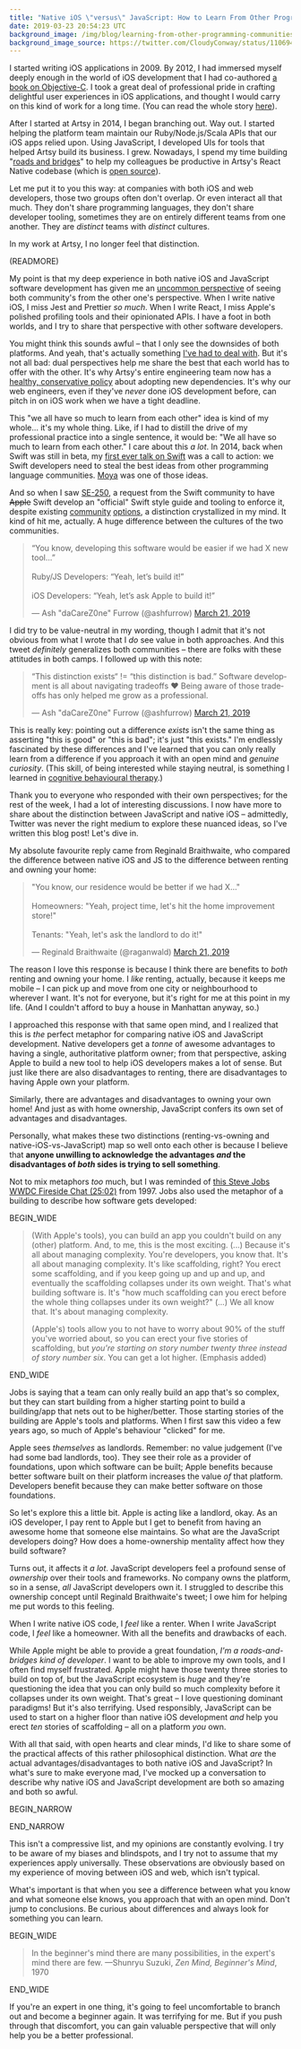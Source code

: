 ```yaml
---
title: "Native iOS \"versus\" JavaScript: How to Learn From Other Programming Communities"
date: 2019-03-23 20:54:23 UTC
background_image: /img/blog/learning-from-other-programming-communities/background.jpg
background_image_source: https://twitter.com/CloudyConway/status/1106940840491081728
---
```


I started writing iOS applications in 2009. By 2012, I had immersed myself deeply enough in the world of iOS development that I had co-authored [a book on Objective-C](https://amzn.to/2UaTPx4). I took a great deal of professional pride in crafting delightful user experiences in iOS applications, and thought I would carry on this kind of work for a long time. (You can read the whole story [here](https://ashfurrow.com/blog/5-years-of-ios/)).

After I started at Artsy in 2014, I began branching out. Way out. I started helping the platform team maintain our Ruby/Node.js/Scala APIs that our iOS apps relied upon. Using JavaScript, I developed UIs for tools that helped Artsy build its business. I grew. Nowadays, I spend my time building "[roads and bridges](https://www.fordfoundation.org/about/library/reports-and-studies/roads-and-bridges-the-unseen-labor-behind-our-digital-infrastructure/)" to help my colleagues be productive in Artsy's React Native codebase (which is [open source](http://github.com/artsy/emission/)).

Let me put it to you this way: at companies with both iOS and web developers, those two groups often don't overlap. Or even interact all that much. They don't share programming languages, they don't share developer tooling, sometimes they are on entirely different teams from one another. They are _distinct_ teams with _distinct_ cultures.

In my work at Artsy, I no longer feel that distinction.

(READMORE)

My point is that my deep experience in both native iOS and JavaScript software development has given me an [uncommon perspective](https://ashfurrow.com/blog/perspective-of-the-polyglot/) of seeing both community's from the other one's perspective. When I write native iOS, I miss Jest and Prettier _so much_. When I write React, I miss Apple's polished profiling tools and their opinionated APIs. I have a foot in both worlds, and I try to share that perspective with other software developers.

You might think this sounds awful – that I only see the downsides of both platforms. And yeah, that's actually something [I've had to deal with](https://ashfurrow.com/blog/swift-vs-react-native-feels/). But it's not all bad: dual perspectives help me share the best that each world has to offer with the other. It's why Artsy's entire engineering team now has a [healthy, conservative policy](https://github.com/artsy/README/issues/117) about adopting new dependencies. It's why our web engineers, even if they've _never_ done iOS development before, can pitch in on iOS work when we have a tight deadline.

This "we all have so much to learn from each other" idea is kind of my whole... it's my whole thing. Like, if I had to distill the drive of my professional practice into a single sentence, it would be: "We all have so much to learn from each other." I care about this _a lot_. In 2014, back when Swift was still in beta, my [first ever talk on Swift](https://www.youtube.com/watch?v=LtrzZb5Jw0g) was a call to action: we Swift developers need to steal the best ideas from other programming language communities. [Moya](https://github.com/Moya/Moya) was one of those ideas.

And so when I saw [SE-250](https://github.com/apple/swift-evolution/blob/master/proposals/0250-swift-style-guide-and-formatter.md), a request from the Swift community to have ~~Apple~~ Swift develop an "official" Swift style guide and tooling to enforce it, despite existing [community](https://github.com/nicklockwood/SwiftFormat) [options](https://github.com/realm/SwiftLint), a distinction crystallized in my mind. It kind of hit me, actually. A huge difference between the cultures of the two communities.

<blockquote class="twitter-tweet" data-lang="en"><p lang="en" dir="ltr">“You know, developing this software would be easier if we had X new tool...”<br><br>Ruby/JS Developers: “Yeah, let’s build it!”<br><br>iOS Developers: “Yeah, let’s ask Apple to build it!”</p>&mdash; Ash &quot;daCareZ0ne&quot; Furrow (@ashfurrow) <a href="https://twitter.com/ashfurrow/status/1108692951348191232?ref_src=twsrc%5Etfw">March 21, 2019</a></blockquote> <script async src="https://platform.twitter.com/widgets.js" charset="utf-8"></script> 

I did try to be value-neutral in my wording, though I admit that it's not obvious from what I wrote that I _do_ see value in both approaches. And this tweet _definitely_ generalizes both communities – there are folks with these attitudes in both camps. I followed up with this note:

<blockquote class="twitter-tweet" data-lang="en"><p lang="en" dir="ltr">“This distinction exists“ != “this distinction is bad.” Software development is all about navigating tradeoffs ❤️ Being aware of those tradeoffs has only helped me grow as a professional.</p>&mdash; Ash &quot;daCareZ0ne&quot; Furrow (@ashfurrow) <a href="https://twitter.com/ashfurrow/status/1108705766033276928?ref_src=twsrc%5Etfw">March 21, 2019</a></blockquote> <script async src="https://platform.twitter.com/widgets.js" charset="utf-8"></script> 

This is really key: pointing out a difference _exists_ isn't the same thing as asserting "this is good" or "this is bad"; it's just "this exists." I'm endlessly fascinated by these differences and I've learned that you can only really learn from a difference if you approach it with an open mind and _genuine curiosity_. (This skill, of being interested while staying neutral, is something I learned in [cognitive behavioural therapy](https://ashfurrow.com/blog/all-i-can-say-is-im-excited/).)

Thank you to everyone who responded with their own perspectives; for the rest of the week, I had a lot of interesting discussions. I now have more to share about the distinction between JavaScript and native iOS – admittedly, Twitter was never the right medium to explore these nuanced ideas, so I've written this blog post! Let's dive in.

My absolute favourite reply came from Reginald Braithwaite, who compared the difference between native iOS and JS to the difference between renting and owning your home:

<blockquote class="twitter-tweet" data-lang="en"><p lang="en" dir="ltr">&quot;You know, our residence would be better if we had X...&quot;<br><br>Homeowners: &quot;Yeah, project time, let&#39;s hit the home improvement store!&quot;<br><br>Tenants: &quot;Yeah, let&#39;s ask the landlord to do it!&quot;</p>&mdash; Reginald Braithwaite (@raganwald) <a href="https://twitter.com/raganwald/status/1108738516530298885?ref_src=twsrc%5Etfw">March 21, 2019</a></blockquote> <script async src="https://platform.twitter.com/widgets.js" charset="utf-8"></script> 

The reason I love this response is because I think there are benefits to _both_ renting and owning your home. I _like_ renting, actually, because it keeps me mobile – I can pick up and move from one city or neighbourhood to wherever I want. It's not for everyone, but it's right for me at this point in my life. (And I couldn't afford to buy a house in Manhattan anyway, so.)

I approached this response with that same open mind, and I realized that this is _the_ perfect metaphor for comparing native iOS and JavaScript development. Native developers get a _tonne_ of awesome advantages to having a single, authoritative platform owner; from that perspective, asking Apple to build a new tool to help iOS developers makes a lot of sense. But just like there are also disadvantages to renting, there are disadvantages to having Apple own your platform.

Similarly, there are advantages and disadvantages to owning your own home! And just as with home ownership, JavaScript confers its own set of advantages and disadvantages.

Personally, what makes these two distinctions (renting-vs-owning and native-iOS-vs-JavaScript) map so well onto each other is because I believe that **anyone unwilling to acknowledge the advantages _and_ the disadvantages of _both_ sides is trying to sell something**.

Not to mix metaphors _too_ much, but I was reminded of [this Steve Jobs WWDC Fireside Chat (25:02)](https://youtu.be/6iACK-LNnzM?t=1502) from 1997. Jobs also used the metaphor of a building to describe how software gets developed:

BEGIN_WIDE

> (With Apple's tools), you can build an app you couldn't build on any (other) platform. And, to me, this is the most exciting. (...) Because it's all about managing complexity. You're developers, you know that. It's all about managing complexity. It's like scaffolding, right? You erect some scaffolding, and if you keep going up and up and up, and eventually the scaffolding collapses under its own weight. That's what building software is. It's "how much scaffolding can you erect before the whole thing collapses under its own weight?" (...) We all know that. It's about managing complexity.
> 
> (Apple's) tools allow you to not have to worry about 90% of the stuff you've worried about, so you can erect your five stories of scaffolding, but _you're starting on story number twenty three instead of story number six_. You can get a lot higher. (Emphasis added)

END_WIDE

Jobs is saying that a team can only really build an app that's so complex, but they can start building from a higher starting point to build a building/app that nets out to be higher/better. Those starting stories of the building are Apple's tools and platforms. When I first saw this video a few years ago, so much of Apple's behaviour "clicked" for me.

Apple sees _themselves_ as landlords. Remember: no value judgement (I've had some bad landlords, too). They see their role as a provider of foundations, upon which software can be built; Apple benefits because better software built on their platform increases the value _of_ that platform. Developers benefit because they can make better software on those foundations.

So let's explore this a little bit. Apple is acting like a landlord, okay. As an iOS developer, I pay rent to Apple but I get to benefit from having an awesome home that someone else maintains. So what are the JavaScript developers doing? How does a home-ownership mentality affect how they build software?

Turns out, it affects it _a lot_. JavaScript developers feel a profound sense of _ownership_ over their tools and frameworks. No company owns the platform, so in a sense, _all_ JavaScript developers own it. I struggled to describe this ownership concept until Reginald Braithwaite's tweet; I owe him for helping me put words to this feeling.

When I write native iOS code, I _feel_ like a renter. When I write JavaScript code, I _feel_ like a homeowner. With all the benefits and drawbacks of each.

While Apple might be able to provide a great foundation, _I'm a roads-and-bridges kind of developer_. I want to be able to improve my own tools, and I often find myself frustrated. Apple might have those twenty three stories to build on top of, but the JavaScript ecosystem is _huge_ and they're questioning the idea that you can only build so much complexity before it collapses under its own weight. That's great – I love questioning dominant paradigms! But it's also terrifying. Used responsibly, JavaScript can be used to start on a higher floor than native iOS development _and_ help you erect _ten_ stories of scaffolding – all on a platform _you_ own.

With all that said, with open hearts and clear minds, I'd like to share some of the practical affects of this rather philosophical distinction. What _are_ the actual advantages/disadvantages to both native iOS and JavaScript? In what's sure to make everyone mad, I've mocked up a conversation to describe why native iOS and JavaScript development are  both so amazing and both so awful.

BEGIN_NARROW

<div class="chatparent">
  <div class="responsive-html5-chat">
  </div>
</div>

END_NARROW

This isn't a compressive list, and my opinions are constantly evolving. I try to be aware of my biases and blindspots, and I try not to assume that my experiences apply universally. These observations are obviously based on my experience of moving between iOS and web, which isn't typical.

What's important is that when you see a difference between what you know and what someone else knows, you approach that with an open mind. Don't jump to conclusions. Be curious about differences and always look for something you can learn.

BEGIN_WIDE

> In the beginner's mind there are many possibilities, in the expert's mind there are few. —Shunryu Suzuki, _Zen Mind, Beginner's Mind_, 1970

END_WIDE

If you're an expert in one thing, it's going to feel uncomfortable to branch out and become a beginner again. It was terrifying for me. But if you push through that discomfort, you can gain valuable perspective that will only help you be a better professional.

<script>
  window.onload = function() {
    var chatScript = [
      {
        message: "The best thing about JavaScript is its ecosystem. It is <em>huge</em>. And it's vibrant: JavaScript developers feel like they own their own platform, and consequently, there's a lot of experimentation. Most ideas are bad, but the successful ones get institutionalized as best practices. Over time, momentum grows.",
        response: "What do you mean about momentum?"
      },
      {
        message: "Think about this: JavaScript development tools are often written <em>in</em> JavaScript. As soon as a tool gets built, it's able to be used to build more tools.",
        response: "That sounds kind of dizzying. Is that why the JavaScript ecosystem seems to move so quickly?"
      },
      {
        message: "Aye, that's a big part of it. JavaScript itself and <a href='https://www.npmjs.com'>npm</a> also encourage the creation of many, single-purpose tools. Its easy for it to feel overwhelming.",
        response: "That sounds pretty sketchy. What about the scaffolding metaphor from earlier? Don't all those packages collapse under their own weight?"
      },
      {
        message: "Sometimes they do, but it's happened enough times now that the JavaScript ecosystem has developed better tools and best practices to deal with the complexity. Remember, the community is huge, so there's a lot of impetus to make it all work.",
        response: "Still..."
      },
      {
        message: "You're right to be skeptical. The JavaScript ecosystem can't easily be decoupled from your development flow, either. It's really weird to think about building a Node.js server, for example, without using npm. In iOS, lots of folks still don't use a dependency manager. It's just a different perspective.",
        response: "I hadn't thought about that."
      },
      {
        message: "It's interesting, isn't it? I think of JavaScript as a crucible: hard constraints, like the need for absolute backwards compatibility across decades of browsers, have encouraged creativity in the community, and a sense of shared ownership.",
        response: "Don't things get really fragmented?"
      },
      {
        message: "Yeah, they do. But fragmentation isn't always bad, either. JavaScript allows for specialization in a way that iOS can't: consider two core contributors to <a href='https://babeljs.io'>Babel</a> and <a href='https://prettier.io'>Prettier</a> (two important OSS projects). They might never interact at all because the two tools are so different, but they <em>do</em> both get to use the same tools. JavaScript encourages fragmentation in useful ways, too.",
        response: "But the language just moves so fast!"
      },
      {
        message: "Well, so does Swift.",
        response: "Touché. Are you now going to tell me everything wrong with native iOS development?"
      },
      {
        message: "No, I always like to start on a positive note. Apple's tools for common development workflows are <em>really</em> well-polished. Apple's app performance instrumentation tool is the best I've ever seen.",
        response: "Yeah, Instruments.app is great."
      },
      {
        message: "And because Apple owns the platform, they can be opinionated about their tools. Opinionated software can be really good.",
        response: "That's true!"
      },
      {
        message: "Unfortunately, Apple's opinions about developer tooling are often not that good.",
        response: "Wait, what do you mean?"
      },
      {
        message: "Apple's tooling reflects Apple's priorities; they make Instruments.app really amazing because they care that we build performant apps. That's great! But Apple's unit testing tools are... pretty awful to compared to <a href='https://jestjs.io'>Jest</a>. Apple doesn't prioritize unit testing – that's their opinion, and if you disagree with it, then that's your problem.",
        response: "What's so wrong about Xcode's unit testing tools?"
      },
      {
        message: "I wrote a <a href='https://ashfurrow.com/blog/apple-releases-jive/'>whole blog post about this</a>, go check it out. It's not a fair comparison, granted: Jest benefits from being used by such a huge community in web front-ends, servers, and command-line tools. XCTest gets used by the relatively small iOS developer community. However, the blog post goes into detail about low-hanging fruit that would make a huge difference.",
        response: "I hadn't thought about how all the different types of JavaScript could share the same tools like that. How else are the native iOS tools different?"
      },
      {
        message: "Apple builds tools for workflows that already exist, or that Apple invents. Their tools can be difficult to build community tools on top of. Take the new Xcode extensions API: it's very limited. Compare that to Visual Studio Code's extensions API, which is so capable that it has enabled entirely <em>new kinds</em> of developer tools get built.",
        response: "Yeah, I still miss Alcatraz."
      },
      {
        message: "Me too.",
        response: "This kind of makes me feel like JavaScript is just always going to be better than native iOS, since it's bigger."
      },
      {
        message: "\"Better\" is a value judgement – they are different. We're just analyzing those differences. Let's think about how iOS development encourages specialization.",
        response: "Okay..."
      },
      {
        message: "Specialization can be really useful. Many of Apple's APIs are so stable, and cross such a wide spectrum of levels of abstraction, that there are iOS developers who <em>just</em> focus on the AVFoundation or CoreAnimation frameworks. Specialists can create <em>incredibly</em> polished apps, and that kind of deep specialization is pretty uncommon among JavaScript developers.",
        response: "Whoa, yeah."
      },
      {
        message: "However, specialized skills are difficult to apply to a broad range of tasks.",
        response: "That's bad."
      },
      {
        message: "But they enable very rich, user-centric designs to spring to life and delight users.",
        response: "That's good!"
      },
      {
        message: "But when you have a problem, and Apple doesn't care about <em>that</em> problem, it really sucks.",
        response: "That's bad."
      },
      {
        message: "Despite this, open source contributors have built some very impressive iOS tools.",
        response: "That's good!"
      },
      {
        message: "But Apple's mishandling of Swift Package Manager has sucked a lot of enthusiasm out of this community.",
        response: "That's bad."
      },
      {
        message: "It is what it is.",
        response: "... can I go now?"
      },
      {
        message: "😉",
        response: "Hey, I just figured out what this bit is a reference too."
      },
      {
        message: "Yeah, I'm a sucker for early Simpsons jokes. <a href='https://youtu.be/Krbl911ZPBA?t=22'>Here's the source material</a>.",
        response: "We've gotten off-topic."
      },
      {
        message: "Right, sorry.",
        response: "Any other big advantages to native iOS development?"
      },
      {
        message: "Yes. I have to give huge props to Apple for using their authoritative position within the community to make it really easy to learn how to build working software.",
        response: "What kind of tools?"
      },
      {
        message: "In my Core Data workshops, one of the first things we do is create a project with a Core Data Xcode template and examine it. Or take <a href='https://www.apple.com/swift/playgrounds/'>Swift Playgrounds</a> for example. They make sure it's <em>really</em> easy to build apps for their platform.",
        response: "It sounds almost... selfish, when you say it like that."
      },
      {
        message: "Life is complicated. I can recognize when Apple has an agenda which happens to align with my own.",
        response: "I guess..."
      },
      {
        message: "Apple's problems aren't your problems. That's a value-neutral statement, so if you have feelings about it, interrogate them. I guarantee you'll learn something.",
        response: "Okay so what else is wrong with native iOS development?"
      },
      {
        message: "It's slow. <em>Unreasonably</em> slow. But this slowness is often only apparent when you've used something better. Since iOS developers often focus on just iOS, they don't notice it.",
        response: "What do you mean?"
      },
      {
        message: "JavaScript developer tooling is <em>incredibly</em> sophisticated (if unpolished). Hot module reloading and Jest's watch mode enable software development at the speed of thought. iOS development is like a painter who makes a brush stroke and has to wait fifteen seconds to see that change to their painting.",
        response: "That's kind of harsh."
      },
      {
        message: "It's how I feel. It's hard to go back from a world where I see my changes and test results <em>instantly</em>.",
        response: "Are the tools really that good?"
      },
      {
        message: "Yes. 'Not-invented here syndrome' doesn't hold much purchase among JavaScript developers.",
        response: "You're saying it does with iOS developers?"
      },
      {
        message: "It is what it is. Another reality is that native iOS programming languages can't be used outside native iOS software development.",
        response: "What about Swift on the server?"
      },
      {
        message: "Swift on the server is fighting an uphill battle against frameworks with years of momentum behind them. It can be fun to build server apps in Swift, but it's such a rough experience compared to the alternatives. When iOS developers ask me for advice on building their first server, I steer them away from Swift. They're more likely to accomplish their goals and avoid getting discouraged and quitting if they learn Sinatra or Express.",
        response: "I'm starting to feel depressed about native iOS again..."
      },
      {
        message: "The iOS community is way smaller. That's okay! Accepting that fact, and learning to work within our own constraints, only helps us grow. ",
        response: "Can you say some mean things about JavaScript to cheer me up?"
      },
      {
        message: "Yeah, totally. Remember Xcode's awesome project templates? No such thing exists on JavaScript. There is no platform owner, so there is no default <em>anything</em>. JavaScript's infinite possibilities lead to possibility paralysis. It leads to developers blaming themselves when their tools don't work. Constant framework churn leaves the ecosystem littered with codebases with hopelessly outdated dependencies. And let's not forget the heavy influence that corporate open source holds over the entire ecosystem.",
        response: "Wait, what?"
      },
      {
        message: "Facebook makes React, React Native, Jest, Yarn, and loads more. Microsoft makes Visual Studio Code and TypeScript. Even the beloved npm is backed by venture capital, which is scarier to me than a bloated node_modules directory. Any of these companies can make a decision based on their own agenda and cause major problems for the developer community.",
        response: "That sounds awful."
      },
      {
        message: "It is what it is. I do corporate open source for Artsy, which is also venture-backed.",
        response: "Well, Artsy isn't a backbone of the JavaScript ecosystem."
      },
      {
        message: "Earlier, I asked you to keep an open mind. That doesn't mean giving up critical thought.",
        response: "I think that's a good place to wrap it up."
      },
      {
        message: "Yeah, hey thanks for the discussion! It felt great to engage with such a curious interlocutor.",
        response: "Well, you're quite eloquent yourself."
      },
      {
        message: "Alright, take care.",
        response: "See ya."
      }
    ];
    // Activating chatbox on element
    responsiveChat(".responsive-html5-chat", chatScript);
    // Start us off on the right foot.
    responsiveChatPush(
      ".chat",
      "ash",
      'Hey, want to chat about native iOS "versus" JavaScript?'
    );
    $(".responsive-html5-chat #input").html(
      "<p>Yeah. What exactly makes JavaScript so awesome?</p>"
    );
  }
</script>
